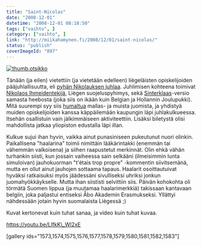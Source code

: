 ```yaml
---
title: "Saint-Nicolas"
date: "2008-12-01"
datetime: "2008-12-01 08:18:50"
tags: ["vaihto", ]
category: ["vaihto", ]
link: "http://miikahamynen.fi/2008/12/01/saint-nicolas/"
status: "publish"
coverImageId: "897"
---
```


[![](/uploads/2008/12/thumb.otsikko2.jpg "thumb.otsikko")](http://miikahamynen.fi/2008/12/01/saint-nicolas/thumb-otsikko-10/)

Tänään (ja eilen) vietettiin (ja vietetään edelleen) liègeläisten opiskelijoiden pääjuhlallisuutta, eli [pyhän Nikolauksen juhlaa](http://fr.wikipedia.org/wiki/Saint-Nicolas_des_%E9tudiants). Juhlimisen kohteena toimivat [Nikolaos Ihmeidentekijä](http://fi.wikipedia.org/wiki/Nikolaos_Ihmeidentekij%E4), Liègen suojeluspyhimys, sekä [Sinterklaas](http://en.wikipedia.org/wiki/Sinterklaas)\-versio samasta heebosta (joka siis on ikään kuin Belgian ja Hollannin Joulupukki). Mitä suurempi syy siis [humaltua](http://fr.wikipedia.org/wiki/%C0-fond) mallas- ja muista juomista, ja yhdistyä muiden opiskelijoiden kanssa käppäilemään kaupungin läpi juhlakulkueessa. Itsehän osallistuin vain jälkimmäiseen aktiviteettiin. Lisäksi biletystä olisi mahdollista jatkaa yliopiston edustalla läpi illan.

Kulkue sujui ihan hyvin, vaikka ainut punasiniseen pukeutunut nuori olinkin. Paikallisena "haalarina" toimii nimittäin lääkärintakki (enemmän tai vähemmän valkoisena) ja siihen raapustetut merkinnät. Olin ehkä vähän turhankin siisti, kun jossain vaiheessa sain selkääni (ilmeisimmin lunta simuloivan) jauhokuorman "t'étais trop propre" -kommentin siivitsemänä, mutta en ollut ainut jauhojen sottaama tapaus. Haalarit osoittautuivat hyväksi ratkaisuksi myös jäädessäni sivulliseksi uhriksi jonkun juomahyökkäykselle. Mutta ihan siististi selvittiin siis. Päivän kohokohta oli törmätä Suomen lippua (ja muutamaa haalarimerkkiä) takissaan kantavaan belgiin, joka paljastui entiseksi Åbo Akademin Erasmukseksi. Yllättyi nähdessään jotain hyvin suomalaista Liègessä ;)

Kuvat kertonevat kuin tuhat sanaa, ja video kuin tuhat kuvaa.

https://youtu.be/LlfkK\_Wl2xE

\[gallery ids="1573,1574,1575,1576,1577,1578,1579,1580,1581,1582,1583"\]
